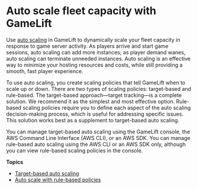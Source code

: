 # Auto scale fleet capacity with GameLift<a name="fleets-autoscaling"></a>

Use [auto scaling](gamelift-howitworks.md#gamelift-howitworks-autoscale) in GameLift to dynamically scale your fleet capacity in response to game server activity\. As players arrive and start game sessions, auto scaling can add more instances; as player demand wanes, auto scaling can terminate unneeded instances\. Auto scaling is an effective way to minimize your hosting resources and costs, while still providing a smooth, fast player experience\.

To use auto scaling, you create scaling policies that tell GameLift when to scale up or down\. There are two types of scaling policies: target\-based and rule\-based\. The target\-based approach—target tracking—is a complete solution\. We recommend it as the simplest and most effective option\. Rule\-based scaling policies require you to define each aspect of the auto scaling decision\-making process, which is useful for addressing specific issues\. This solution works best as a supplement to target\-based auto scaling\.

You can manage target\-based auto scaling using the GameLift console, the AWS Command Line Interface \(AWS CLI\), or an AWS SDK\. You can manage rule\-based auto scaling using the AWS CLI or an AWS SDK only, although you can view rule\-based scaling policies in the console\.

**Topics**
+ [Target\-based auto scaling](fleets-autoscaling-target.md)
+ [Auto scale with rule\-based policies](fleets-autoscaling-rule.md)